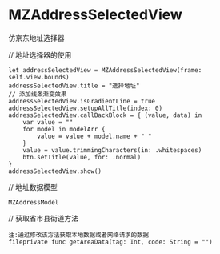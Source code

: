# MZAddressSelectedView
仿京东地址选择器

// 地址选择器的使用

    let addressSelectedView = MZAddressSelectedView(frame: self.view.bounds)
    addressSelectedView.title = "选择地址"
    // 添加线条渐变效果
    addressSelectedView.isGradientLine = true
    addressSelectedView.setupAllTitle(index: 0)
    addressSelectedView.callBackBlock = { (value, data) in
        var value = ""
        for model in modelArr {
            value = value + model.name + " "
        }
        value = value.trimmingCharacters(in: .whitespaces)
        btn.setTitle(value, for: .normal)
    }
    addressSelectedView.show()
    
// 地址数据模型

    MZAddressModel
    
// 获取省市县街道方法

    注:通过修改该方法获取本地数据或者网络请求的数据
    fileprivate func getAreaData(tag: Int, code: String = "")
